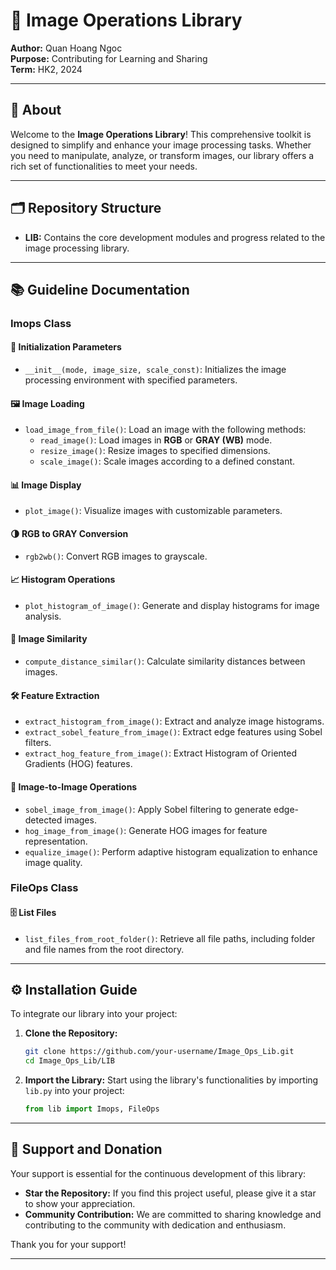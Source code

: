 # 🎨 Image Operations Library

**Author:** Quan Hoang Ngoc  
**Purpose:** Contributing for Learning and Sharing  
**Term:** HK2, 2024

---

## 🌟 About

Welcome to the **Image Operations Library**! This comprehensive toolkit is designed to simplify and enhance your image processing tasks. Whether you need to manipulate, analyze, or transform images, our library offers a rich set of functionalities to meet your needs.

---

## 🗂️ Repository Structure

- **LIB:** Contains the core development modules and progress related to the image processing library.

---

## 📚 Guideline Documentation

### **Imops Class**

#### 🔧 Initialization Parameters
- `__init__(mode, image_size, scale_const)`: Initializes the image processing environment with specified parameters.

#### 🖼️ Image Loading
- `load_image_from_file()`: Load an image with the following methods:
  - `read_image()`: Load images in **RGB** or **GRAY (WB)** mode.
  - `resize_image()`: Resize images to specified dimensions.
  - `scale_image()`: Scale images according to a defined constant.

#### 📊 Image Display
- `plot_image()`: Visualize images with customizable parameters.

#### 🌗 RGB to GRAY Conversion
- `rgb2wb()`: Convert RGB images to grayscale.

#### 📈 Histogram Operations
- `plot_histogram_of_image()`: Generate and display histograms for image analysis.

#### 🧮 Image Similarity
- `compute_distance_similar()`: Calculate similarity distances between images.

#### 🛠️ Feature Extraction
- `extract_histogram_from_image()`: Extract and analyze image histograms.
- `extract_sobel_feature_from_image()`: Extract edge features using Sobel filters.
- `extract_hog_feature_from_image()`: Extract Histogram of Oriented Gradients (HOG) features.

#### 🔄 Image-to-Image Operations
- `sobel_image_from_image()`: Apply Sobel filtering to generate edge-detected images.
- `hog_image_from_image()`: Generate HOG images for feature representation.
- `equalize_image()`: Perform adaptive histogram equalization to enhance image quality.

### **FileOps Class**

#### 🗄️ List Files
- `list_files_from_root_folder()`: Retrieve all file paths, including folder and file names from the root directory.

---

## ⚙️ Installation Guide

To integrate our library into your project:

1. **Clone the Repository:**
   ```bash
   git clone https://github.com/your-username/Image_Ops_Lib.git
   cd Image_Ops_Lib/LIB
   ```

2. **Import the Library:**
   Start using the library's functionalities by importing `lib.py` into your project:
   ```python
   from lib import Imops, FileOps
   ```

---

## 💖 Support and Donation

Your support is essential for the continuous development of this library:

- **Star the Repository:** If you find this project useful, please give it a star to show your appreciation.
- **Community Contribution:** We are committed to sharing knowledge and contributing to the community with dedication and enthusiasm.

Thank you for your support!

---
